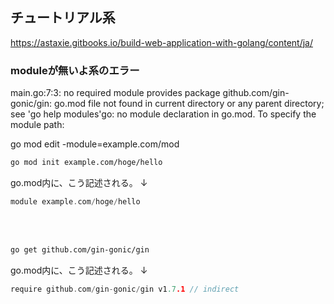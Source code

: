## チュートリアル系
https://astaxie.gitbooks.io/build-web-application-with-golang/content/ja/


### moduleが無いよ系のエラー
main.go:7:3: no required module provides package github.com/gin-gonic/gin: go.mod file not found in current directory or any parent directory; see 'go help modules'go: no module declaration in go.mod. To specify the module path:

go mod edit -module=example.com/mod



```bash
go mod init example.com/hoge/hello
```

go.mod内に、こう記述される。
↓
```go
module example.com/hoge/hello
```


<br><br>
```bash
go get github.com/gin-gonic/gin   
```


go.mod内に、こう記述される。
↓
```go
require github.com/gin-gonic/gin v1.7.1 // indirect
```
